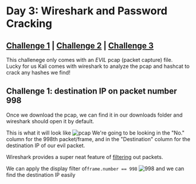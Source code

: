 # Day 3: Wireshark and Password Cracking

## [Challenge 1](#challenge-1-destination-ip-on-packet-number-998) | [Challenge 2](#challenge-2-find-a-password) | [Challenge 3](#challenge-3-what-to-take-to-the-partay)

This challenege only comes with an *EVIL* pcap (packet capture) file.\
Lucky for us Kali comes with wireshark to analyze the pcap and hashcat to crack any hashes we find!

## Challenge 1: destination IP on packet number 998

Once we download the pcap, we can find it in our downloads folder and wireshark should open it by default.

This is what it will look like
![pcap](https://i.imgur.com/NiBMEaV.png)
We're going to be looking in the "No." column for the 998th packet/frame, and in the "Destination" column for the destination IP of our evil packet.

Wireshark provides a super neat feature of [filtering](https://www.wireshark.org/docs/wsug_html_chunked/ChWorkBuildDisplayFilterSection.html) out packets.

We can apply the display filter of`frame.number == 998`
![998](https://i.imgur.com/iBU9Jco.png)
and we can find the destination IP easily
